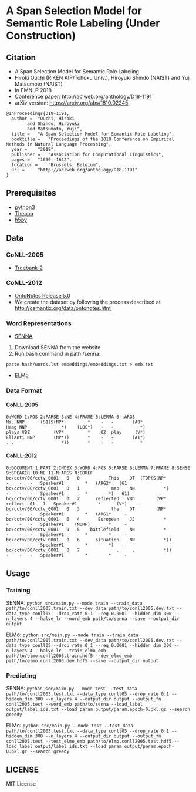 # A Span Selection Model for Semantic Role Labeling (Under Construction)

## Citation
* A Span Selection Model for Semantic Role Labeling
* Hiroki Ouchi (RIKEN AIP/Tohoku Univ.), Hiroyuki Shindo (NAIST) and Yuji Matsumoto (NAIST)
* In EMNLP 2018
* Conference paper: http://aclweb.org/anthology/D18-1191
* arXiv version: https://arxiv.org/abs/1810.02245
```
@InProceedings{D18-1191,
  author = 	"Ouchi, Hiroki
		and Shindo, Hiroyuki
		and Matsumoto, Yuji",
  title = 	"A Span Selection Model for Semantic Role Labeling",
  booktitle = 	"Proceedings of the 2018 Conference on Empirical Methods in Natural Language Processing",
  year = 	"2018",
  publisher = 	"Association for Computational Linguistics",
  pages = 	"1630--1642",
  location = 	"Brussels, Belgium",
  url = 	"http://aclweb.org/anthology/D18-1191"
}
```


## Prerequisites
* [python3](https://www.python.org/downloads/)
* [Theano](http://deeplearning.net/software/theano/)
* [h5py](https://www.h5py.org/)


## Data
### CoNLL-2005
* [Treebank-2](https://catalog.ldc.upenn.edu/LDC95T7)
### CoNLL-2012
* [OntoNotes Release 5.0](https://catalog.ldc.upenn.edu/LDC2013T19)
* We create the dataset by following the process described at http://cemantix.org/data/ontonotes.html
### Word Representations
* [SENNA](https://ronan.collobert.com/senna/download.html)
1. Download SENNA from the website
2. Run bash command in path /senna:
```
paste hash/words.lst embeddings/embeddings.txt > emb.txt
```
* [ELMo](https://github.com/allenai/allennlp/tree/v0.6.1)

### Data Format
#### CoNLL-2005
```
0:WORD 1:POS 2:PARSE 3:NE 4:FRAME 5:LEMMA 6-:ARGS
Ms. NNP      (S1(S(NP*         *    -   -       (A0*
Haag NNP             *)    (LOC*)   -   -          *)
plays VBZ         (VP*         *    02  play     (V*)
Elianti NNP       (NP*))       *    -   -       (A1*)
. .                  *))       *    -   -          *
```

#### CoNLL-2012
```
0:DOCUMENT 1:PART 2:INDEX 3:WORD 4:POS 5:PARSE 6:LEMMA 7:FRAME 8:SENSE 9:SPEAKER 10:NE 11-N:ARGS N:COREF
bc/cctv/00/cctv_0001   0   0           This    DT  (TOP(S(NP*         -    -   -   Speaker#1        *   (ARG2*   (61
bc/cctv/00/cctv_0001   0   1            map    NN           *)        -    -   -   Speaker#1        *        *)   61)
bc/cctv/00/cctv_0001   0   2      reflected   VBD        (VP*    reflect  01   1   Speaker#1        *      (V*)    -
bc/cctv/00/cctv_0001   0   3            the    DT        (NP*         -    -   -   Speaker#1        *   (ARG1*     -
bc/cctv/00/cctv_0001   0   4       European    JJ           *         -    -   -   Speaker#1    (NORP)       *     -
bc/cctv/00/cctv_0001   0   5    battlefield    NN           *         -    -   -   Speaker#1        *        *     -
bc/cctv/00/cctv_0001   0   6      situation    NN           *))       -    -   -   Speaker#1        *        *)    -
bc/cctv/00/cctv_0001   0   7              .     .           *))       -    -   -   Speaker#1        *        *     -
```


## Usage
### Training
SENNA: `python src/main.py --mode train --train_data path/to/conll2005.train.txt --dev_data path/to/conll2005.dev.txt --data_type conll05 --drop_rate 0.1 --reg 0.0001 --hidden_dim 300 --n_layers 4 --halve_lr --word_emb path/to/senna --save --output_dir output`

ELMo: `python src/main.py --mode train --train_data path/to/conll2005.train.txt --dev_data path/to/conll2005.dev.txt --data_type conll05 --drop_rate 0.1 --reg 0.0001 --hidden_dim 300 --n_layers 4 --halve_lr --train_elmo_emb path/to/elmo.conll2005.train.hdf5 --dev_elmo_emb path/to/elmo.conll2005.dev.hdf5 --save --output_dir output`

### Predicting
SENNA: `python src/main.py --mode test --test_data path/to/conll2005.test.txt --data_type conll05 --drop_rate 0.1 --hidden_dim 300 --n_layers 4 --output_dir output --output_fn conll2005.test --word_emb path/to/senna --load_label output/label_ids.txt --load_param output/param.epoch-0.pkl.gz --search greedy`

ELMo: `python src/main.py --mode test --test_data path/to/conll2005.test.txt --data_type conll05 --drop_rate 0.1 --hidden_dim 300 --n_layers 4 --output_dir output --output_fn conll2005.test --test_elmo_emb path/to/elmo.conll2005.test.hdf5 --load_label output/label_ids.txt --load_param output/param.epoch-0.pkl.gz --search greedy`


## LICENSE
MIT License
